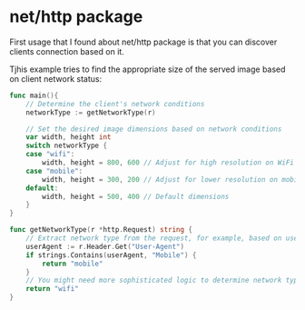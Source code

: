 # net/http package

First usage that I found about net/http package is that you can discover clients connection based on it. 

Tjhis example tries to find the appropriate size of the served image based on client network status:
```go
func main(){
    // Determine the client's network conditions
    networkType := getNetworkType(r)

    // Set the desired image dimensions based on network conditions
    var width, height int
    switch networkType {
    case "wifi":
        width, height = 800, 600 // Adjust for high resolution on WiFi
    case "mobile":
        width, height = 300, 200 // Adjust for lower resolution on mobile networks
    default:
        width, height = 500, 400 // Default dimensions
    }
}

func getNetworkType(r *http.Request) string {
	// Extract network type from the request, for example, based on user-agent or other headers
	userAgent := r.Header.Get("User-Agent")
	if strings.Contains(userAgent, "Mobile") {
		return "mobile"
	}
	// You might need more sophisticated logic to determine network type
	return "wifi"
}
```